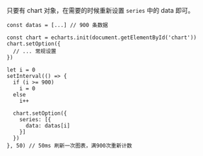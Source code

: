 只要有 chart 对象，在需要的时候重新设置 `series` 中的 data 即可。

``` JS
const datas = [...] // 900 条数据

const chart = echarts.init(document.getElementById('chart'))
chart.setOption({
  // ... 常规设置
})
               
let i = 0
setInterval(() => {
  if (i >= 900)
    i = 0
  else 
    i++

  chart.setOption({
    series: [{
      data: datas[i]
    }]
  })
}, 50) // 50ms 刷新一次图表，满900次重新计数
```

